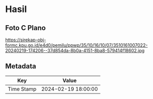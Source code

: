 # Hasil

## Foto C Plano

https://sirekap-obj-formc.kpu.go.id/e4d0/pemilu/ppwp/35/10/16/10/07/3510161007022-20240219-174206--37d854da-8b0a-4151-8ba8-579414f18602.jpg


## Metadata

| Key        | Value               |
| ---------- | ------------------- |
| Time Stamp | 2024-02-19 18:00:00 |



